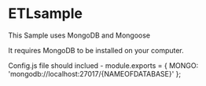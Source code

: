 # ETLsample

This Sample uses MongoDB and Mongoose

It requires MongoDB to be installed on your computer.

Config.js file should inclued - 
                                  module.exports = {
                                    MONGO: 'mongodb://localhost:27017/{NAMEOFDATABASE}'
                                  };
